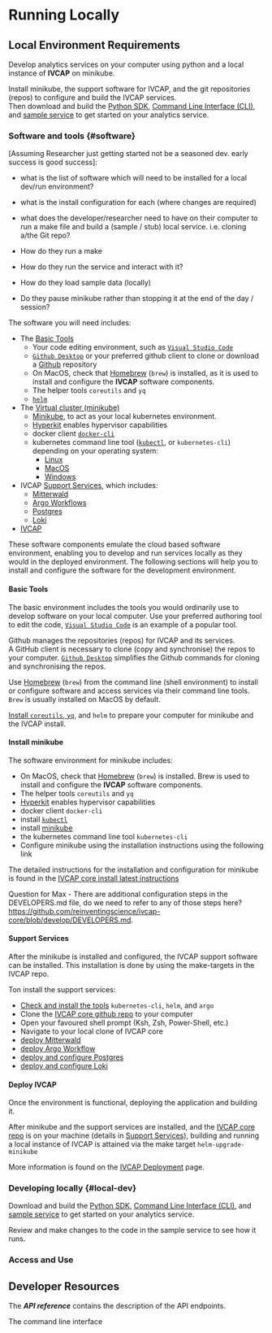 # Running Locally

## Local Environment Requirements

Develop analytics services on your computer using python and a local instance of __IVCAP__ on minikube. 

Install minikube, the support software for IVCAP, and the git repositories (repos) to configure and build the IVCAP services.  
Then download and build the [Python SDK](https://github.com/reinventingscience/ivcap-sdk-python), [Command Line Interface (CLI)](https://github.com/reinventingscience/ivcap-cli), and [sample service](https://github.com/reinventingscience/ivcap-python-service-example) to get started on your analytics service. 

### Software and tools {#software}

[Assuming Researcher just getting started not be a seasoned dev.  early success is good success]: 

- what is the list of software which will need to be installed for a local dev/run environment?
- what is the install configuration for each (where changes are required)
- what does the developer/researcher need to have on their computer to run a make file and build a (sample / stub) local service.  i.e. cloning a/the Git repo?
- How do they run a make
- How do they run the service and interact with it?

- How do they load sample data (locally)
- Do they pause minikube rather than stopping it at the end of the day / session?

The software you will need includes:
 
- The [Basic Tools](#basic-tools)
  * Your code editing environment, such as [`Visual Studio Code`](https://code.visualstudio.com/)
  * [`Github Desktop`](https://desktop.github.com/) or your preferred github client to clone or download a [Github](https://github.com/) repository
  * On MacOS, check that [Homebrew](https://brew.sh/) (`brew`) is installed, as it is used to install and configure the __IVCAP__ software components.
  * The helper tools `coreutils` and `yq`
  * [`helm`](https://github.com/reinventingscience/ivcap-core/tree/develop/deploy#k8s-services-deployment-)
- The [Virtual cluster (minikube)](#install-minikube)
  * [Minikube](https://minikube.sigs.k8s.io/docs/start/), to act as your local kubernetes environment.
  * [Hyperkit](https://github.com/moby/hyperkit) enables hypervisor capabilities
  * docker client [`docker-cli`](https://docs.docker.com/engine/reference/commandline/cli/)
  * kubernetes command line tool ([`kubectl`](https://kubernetes.io/docs/tasks/tools/), or `kubernetes-cli`) depending on your operating system:
    * [Linux](https://kubernetes.io/docs/tasks/tools/install-kubectl-linux/)
    * [MacOS](https://kubernetes.io/docs/tasks/tools/install-kubectl-macos)
    * [Windows](https://kubernetes.io/docs/tasks/tools/install-kubectl-windows/)
- IVCAP [Support Services](#support-services), which includes:
  * [Mitterwald](https://helm.mittwald.de)
  * [Argo Workflows](https://argoproj.github.io/argo-workflows/)
  * [Postgres](https://www.postgresql.org/)
  * [Loki](https://github.com/grafana/loki)
- [IVCAP](https://github.com/reinventingscience/ivcap-core)

These software components emulate the cloud based software environment, enabling you to develop and run services locally as they would in the deployed environment.
The following sections will help you to install and configure the software for the development environment.

#### Basic Tools

The basic environment includes the tools you would ordinarily use to develop software on your local computer.
Use your preferred authoring tool to edit the code, [`Visual Studio Code`](https://code.visualstudio.com/) is an example of a popular tool.

Github manages the repositories (repos) for IVCAP and its services.  
A GitHub client is necessary to clone (copy and synchronise) the repos to your computer.
[`Github Desktop`](https://desktop.github.com/) simplifies the Github commands for cloning and synchronising the repos.

Use [Homebrew](https://brew.sh/) (`brew`) from the command line (shell environment) to install or configure software and access services via their command line tools.  `Brew` is usually installed on MacOS by default.

[Install `coreutils`, `yq`](https://github.com/reinventingscience/ivcap-core/tree/develop/deploy#install-basic-tools-), and `helm` to prepare your computer for minikube and the IVCAP install.

#### Install minikube

The software environment for minikube includes:
* On MacOS, check that [Homebrew](https://brew.sh/) (`brew`) is installed.  Brew is used to install and configure the __IVCAP__ software components.
* The helper tools `coreutils` and `yq`
* [Hyperkit](https://github.com/moby/hyperkit) enables hypervisor capabilities
* docker client `docker-cli`
* install [`kubectl`](https://kubernetes.io/docs/tasks/tools/) 
* install [minikube](https://minikube.sigs.k8s.io/docs/start/)
* the kubernetes command line tool `kubernetes-cli`
* Configure minikube using the installation instructions using the following link

The detailed instructions for the installation and configuration for minikube is found in the [IVCAP core install latest instructions](https://github.com/reinventingscience/ivcap-core/tree/develop/deploy#cluster)

Question for Max - There are additional configuration steps in the DEVELOPERS.md file, do we need to refer to any of those steps here?
https://github.com/reinventingscience/ivcap-core/blob/develop/DEVELOPERS.md.

#### Support Services

After the minikube is installed and configured, the IVCAP support software can be installed.
This installation is done by using the make-targets in the IVCAP repo.

Ton install the support services:

* [Check and install the tools](https://github.com/reinventingscience/ivcap-core/tree/develop/deploy#k8s-services-deployment-) `kubernetes-cli`, `helm`, and `argo`
* Clone the [IVCAP core github repo](https://github.com/reinventingscience/ivcap-core) to your computer
* Open your favoured shell prompt (Ksh, Zsh, Power-Shell, etc.)
* Navigate to your local clone of IVCAP core
* [deploy Mitterwald](https://github.com/reinventingscience/ivcap-core/tree/develop/deploy#mitterwald-)
* [deploy Argo Workflow](https://github.com/reinventingscience/ivcap-core/tree/develop/deploy#argo-workflow-)
* [deploy and configure Postgres](https://github.com/reinventingscience/ivcap-core/tree/develop/deploy#postgres-)
* [deploy and configure Loki](https://github.com/reinventingscience/ivcap-core/tree/develop/deploy#loki-monitoring-)

#### Deploy IVCAP
Once the environment is functional, deploying the application and building it.

After minikube and the support services are installed, and the [IVCAP core repo](https://github.com/reinventingscience/ivcap-core) is on your machine (details in [Support Services](#support-services)), building and running a local instance of IVCAP is attained via the make target `helm-upgrade-minikube` 

More information is found on the [IVCAP Deployment](https://github.com/reinventingscience/ivcap-core/tree/develop/deploy#ivcap-deployment) page.

### Developing locally {#local-dev}

Download and build the [Python SDK](https://github.com/reinventingscience/ivcap-sdk-python), [Command Line Interface (CLI)](https://github.com/reinventingscience/ivcap-cli), and [sample service](https://github.com/reinventingscience/ivcap-python-service-example) to get started on your analytics service. 

Review and make changes to the code in the sample service to see how it runs.

### Access and Use



## Developer Resources

The ***API reference*** contains the description of the API endpoints. 

The command line interface 
